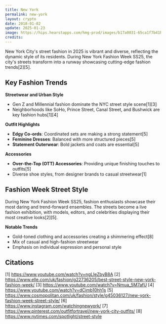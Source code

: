 ```yaml
---
title: New York
permalink: new-york
layout: crypto
date: 2018-01-02
update: 2025-01-23
image: https://hips.hearstapps.com/hmg-prod/images/b17a0031-65ca1f7b41b93.jpg?crop=0.651xw%3A0.978xh%3B0.244xw%2C0.00733xh&resize=640%3A%2A
credits:
---
```

New York City's street fashion in 2025 is vibrant and diverse, reflecting the dynamic style of its residents. During New York Fashion Week SS25, the city's streets transform into a runway showcasing cutting-edge fashion trends[2][5].

## Key Fashion Trends

**Streetwear and Urban Style**
- Gen Z and Millennial fashion dominate the NYC street style scene[1][3]
- Neighborhoods like SoHo, Prince Street, Canal Street, and Bushwick are key fashion hubs[1][4]

**Outfit Highlights**
- **Edgy Co-ords**: Coordinated sets are making a strong statement[5]
- **Feminine Dresses**: Balanced with more structured pieces[5]
- **Statement Outerwear**: Bold jackets and coats are essential[5]

**Accessories**
- **Over-the-Top (OTT) Accessories**: Providing unique finishing touches to outfits[5]
- Diverse shoe styles, from designer brands to casual streetwear[1]

## Fashion Week Street Style

During New York Fashion Week SS25, fashion enthusiasts showcase their most daring and trend-forward ensembles. The streets become a live fashion exhibition, with models, editors, and celebrities displaying their most creative looks[2][5].

**Notable Trends**
- Gold-toned clothing and accessories creating a shimmering effect[8]
- Mix of casual and high-fashion streetwear
- Emphasis on individual expression and personal style

## Citations

[1] https://www.youtube.com/watch?v=ngLIeZbyB8A
[2] https://www.elle.com/uk/fashion/g22736205/best-street-style-new-york-fashion-week/
[3] https://www.youtube.com/watch?v=Nmua_5M7afU
[4] https://www.youtube.com/watch?v=dCimb10hh1s
[5] https://www.cosmopolitan.com/uk/fashion/style/g45036127/new-york-fashion-week-street-style/
[6] https://www.instagram.com/watchingnewyork/
[7] https://www.pinterest.com/outfitfortravel/new-york-city-outfits/
[8] https://www.nytimes.com/spotlight/street-style
